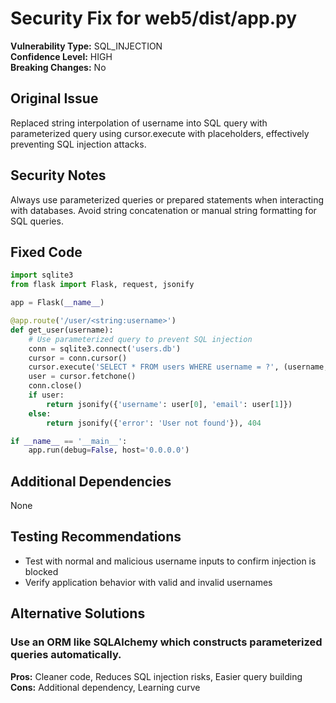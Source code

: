 # Security Fix for web5/dist/app.py

**Vulnerability Type:** SQL_INJECTION  
**Confidence Level:** HIGH  
**Breaking Changes:** No

## Original Issue
Replaced string interpolation of username into SQL query with parameterized query using cursor.execute with placeholders, effectively preventing SQL injection attacks.

## Security Notes
Always use parameterized queries or prepared statements when interacting with databases. Avoid string concatenation or manual string formatting for SQL queries.

## Fixed Code
```py
import sqlite3
from flask import Flask, request, jsonify

app = Flask(__name__)

@app.route('/user/<string:username>')
def get_user(username):
    # Use parameterized query to prevent SQL injection
    conn = sqlite3.connect('users.db')
    cursor = conn.cursor()
    cursor.execute('SELECT * FROM users WHERE username = ?', (username,))
    user = cursor.fetchone()
    conn.close()
    if user:
        return jsonify({'username': user[0], 'email': user[1]})
    else:
        return jsonify({'error': 'User not found'}), 404

if __name__ == '__main__':
    app.run(debug=False, host='0.0.0.0')

```

## Additional Dependencies
None

## Testing Recommendations
- Test with normal and malicious username inputs to confirm injection is blocked
- Verify application behavior with valid and invalid usernames

## Alternative Solutions

### Use an ORM like SQLAlchemy which constructs parameterized queries automatically.
**Pros:** Cleaner code, Reduces SQL injection risks, Easier query building
**Cons:** Additional dependency, Learning curve

